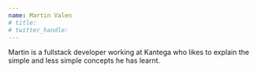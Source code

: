```yaml
---
name: Martin Valen
# title: 
# twitter_handle: 
---
```

Martin is a fullstack developer working at Kantega who likes to explain the simple and less simple concepts he has learnt.
